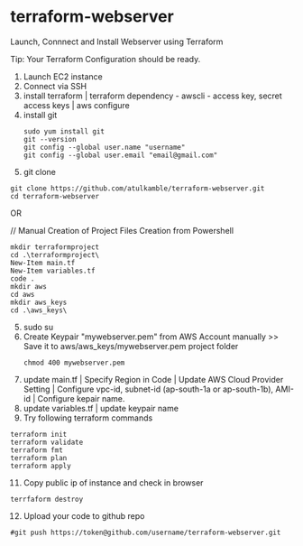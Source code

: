 # terraform-webserver
Launch, Connnect and Install Webserver using Terraform

Tip: Your Terraform Configuration should be ready.

1. Launch EC2 instance
2. Connect via SSH
3. install terraform | terraform dependency - awscli - access key, secret access keys | aws configure 
4. install git
   ```
   sudo yum install git
   git --version
   git config --global user.name "username"
   git config --global user.email "email@gmail.com"
   ```
5. git clone
```
git clone https://github.com/atulkamble/terraform-webserver.git
cd terraform-webserver
```
OR

// Manual Creation of Project Files Creation from Powershell
```
mkdir terraformproject
cd .\terraformproject\
New-Item main.tf
New-Item variables.tf
code .
mkdir aws
cd aws
mkdir aws_keys
cd .\aws_keys\
```

5. sudo su
6. Create Keypair "mywebserver.pem" from AWS Account manually >> Save it to aws/aws_keys/mywebserver.pem project folder
   ```
   chmod 400 mywebserver.pem
   ```
8. update main.tf | Specify Region in Code | Update AWS Cloud Provider Setting | Configure vpc-id, subnet-id (ap-south-1a or ap-south-1b), AMI-id | Configure kepair name.
9. update variables.tf | update keypair name
10. Try following terraform commands
```
terraform init
terraform validate
terraform fmt
terraform plan
terraform apply
```
11. Copy public ip of instance and check in browser
```
terrfaform destroy
```
12. Upload your code to github repo 
```
#git push https://token@github.com/username/terraform-webserver.git
```
